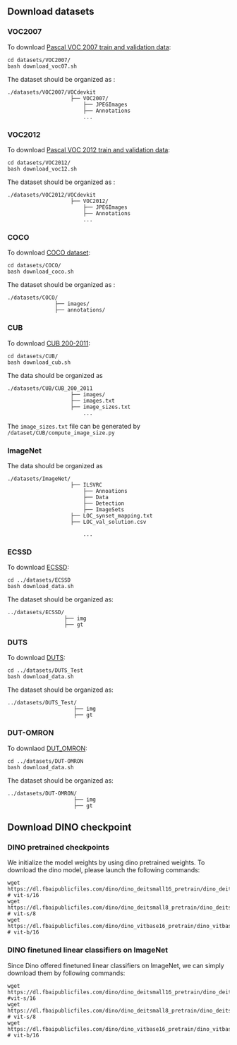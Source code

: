 ## Download datasets

### VOC2007
To download [Pascal VOC 2007 train and validation data](http://host.robots.ox.ac.uk/pascal/VOC/voc2007/): 
```
cd datasets/VOC2007/
bash download_voc07.sh
```
The dataset should be organized as : 

```
./datasets/VOC2007/VOCdevkit
                    ├── VOC2007/
                        ├── JPEGImages
                        ├── Annotations
                        ...
```
### VOC2012

To download [Pascal VOC 2012 train and validation data](http://host.robots.ox.ac.uk/pascal/VOC/voc2012/): 
```
cd datasets/VOC2012/
bash download_voc12.sh
```
The dataset should be organized as : 

```
./datasets/VOC2012/VOCdevkit
                    ├── VOC2012/
                        ├── JPEGImages
                        ├── Annotations
                        ...
```

### COCO
To download [COCO dataset](https://cocodataset.org/#home): 
```
cd datasets/COCO/
bash download_coco.sh
```
The dataset should be organized as : 
```
./datasets/COCO/
               ├── images/
               ├── annotations/
```

### CUB
To download [CUB 200-2011](http://www.vision.caltech.edu/visipedia/CUB-200-2011.html):
```
cd datasets/CUB/
bash download_cub.sh
```

The data should be organized as
```
./datasets/CUB/CUB_200_2011
                    ├── images/
                    ├── images.txt
                    ├── image_sizes.txt
                        ...
```
The `image_sizes.txt` file can be generated by `/dataset/CUB/compute_image_size.py` 


### ImageNet
The data should be organized as
```
./datasets/ImageNet/
                    ├── ILSVRC
                        ├── Annoations
                        ├── Data
                        ├── Detection
                        ├── ImageSets
                    ├── LOC_synset_mapping.txt
                    ├── LOC_val_solution.csv

                        ...
```

### ECSSD
To download [ECSSD](https://www.cse.cuhk.edu.hk/leojia/projects/hsaliency/dataset.html):
```
cd ../datasets/ECSSD
bash download_data.sh
```

The dataset should be organized as:

```
../datasets/ECSSD/
                  ├── img
                  ├── gt
```

### DUTS
To download [DUTS](http://saliencydetection.net/duts/#org3aad434):
```
cd ../datasets/DUTS_Test
bash download_data.sh
```

The dataset should be organized as:
```
../datasets/DUTS_Test/
                     ├── img
                     ├── gt
```


### DUT-OMRON
To downlaod [DUT_OMRON](http://saliencydetection.net/dut-omron/#org96c3bab):
```
cd ../datasets/DUT-OMRON
bash download_data.sh
```

The dataset should be organized as:
```
../datasets/DUT-OMRON/
                     ├── img
                     ├── gt
```


## Download DINO checkpoint

### DINO pretrained checkpoints

We initialize the model weights by using dino pretrained weights. To download the dino model, please launch the following commands:
```
wget https://dl.fbaipublicfiles.com/dino/dino_deitsmall16_pretrain/dino_deitsmall16_pretrain.pth # vit-s/16
wget https://dl.fbaipublicfiles.com/dino/dino_deitsmall8_pretrain/dino_deitsmall8_pretrain.pth # vit-s/8
wget https://dl.fbaipublicfiles.com/dino/dino_vitbase16_pretrain/dino_vitbase16_pretrain.pth # vit-b/16
```

### DINO finetuned linear classifiers on ImageNet

Since Dino offered finetuned linear classifiers on ImageNet, we can simply download them by following commands:
```
wget https://dl.fbaipublicfiles.com/dino/dino_deitsmall16_pretrain/dino_deitsmall16_linearweights.pth #vit-s/16
wget https://dl.fbaipublicfiles.com/dino/dino_deitsmall8_pretrain/dino_deitsmall8_linearweights.pth # vit-s/8
wget https://dl.fbaipublicfiles.com/dino/dino_vitbase16_pretrain/dino_vitbase16_linearweights.pth # vit-b/16
```
